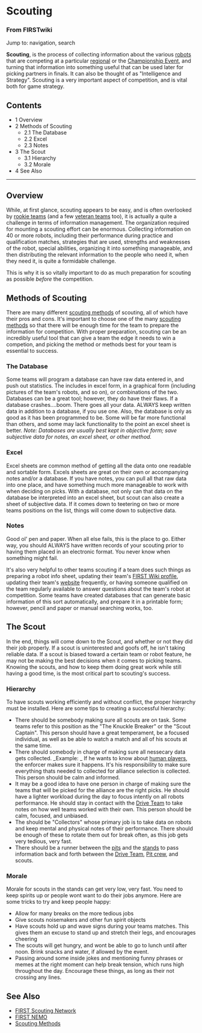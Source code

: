

# Scouting

### From FIRSTwiki

Jump to: navigation, search

**Scouting**, is the process of collecting information about the various [robots](Robot "Robot" ) that are competing at a particular [regional](Regional "Regional" ) or the [Championship Event](Championship_Event "Championship Event" ), and turning that information into something useful that can be used later for picking partners in finals. It can also be thought of as "Intelligence and Strategy". Scouting is a very important aspect of competition, and is vital both for game strategy. 

## Contents

  * 1 Overview
  * 2 Methods of Scouting
    * 2.1 The Database
    * 2.2 Excel
    * 2.3 Notes
  * 3 The Scout
    * 3.1 Hierarchy
    * 3.2 Morale
  * 4 See Also  
---  
  

## Overview

While, at first glance, scouting appears to be easy, and is often overlooked
by [rookie teams](Rookie_teams "Rookie teams" ) (and a few [veteran
teams](Veteran_teams "Veteran teams" ) too), it is actually a quite
a challenge in terms of information management. The organization required for
mounting a scouting effort can be enormous. Collecting information on 40 or
more robots, including their performance during practice and qualification
matches, strategies that are used, strengths and weaknesses of the robot,
special abilities, organizing it into something manageable, and then
distributing the relevant information to the people who need it, when they
need it, is quite a formidable challenge.

This is why it is so vitally important to do as much preparation for scouting
as possible _before_ the competition.


## Methods of Scouting

There are many different [scouting methods](Scouting_methods
"Scouting methods" ) of scouting, all of which have their pros and cons. It's
important to choose one of the many [scouting
methods](Scouting_methods "Scouting methods" ) so that there will
be enough time for the team to prepare the information for competition. With
proper preparation, scouting can be an incredibly useful tool that can give a
team the edge it needs to win a competion, and picking the method or methods
best for your team is essential to success.


### The Database

Some teams will program a database can have raw data entered in, and push out
statistics. The includes in excel form, in a graphical form (including
pictures of the team's robots, and so on), or combinations of the two.
Databases can be a great tool; however, they do have their flaws. If a
database crashes....boom. There goes all your data. ALWAYS keep written data
in addition to a database, if you use one. Also, the database is only as good
as it has been programmed to be. Some will be far more functional than others,
and some may lack functionality to the point an excel sheet is better. _Note:
Databases are usually best kept in objective form; save subjective data for
notes, an excel sheet, or other method._


### Excel

Excel sheets are common method of getting all the data onto one readable and
sortable form. Excels sheets are great on their own or accompanying notes
and/or a database. If you have notes, you can pull all that raw data into one
place, and have something much more manageable to work with when deciding on
picks. With a database, not only can that data on the database be interpreted
into an excel sheet, but scout can also create a sheet of subjective data. If
it comes down to teetering on two or more teams positions on the list, things
will come down to subjective data.


### Notes

Good ol' pen and paper. When all else fails, this is the place to go. Either
way, you should ALWAYS have written records of your scouting prior to having
them placed in an electronic format. You never know when something might fail.

It's also very helpful to other teams scouting if a team does such things as
preparing a robot info sheet, updating their team's [FIRST Wiki
profile](Index_of_teams "Index of teams" ), updating their team's
[website](Website "Website" ) frequently, or having someone
qualified on the team regularly available to answer questions about the team's
robot at competition. Some teams have created databases that can generate
basic information of this sort automatically, and prepare it in a printable
form; however, pencil and paper or manual searching works, too.


## The Scout

In the end, things will come down to the Scout, and whether or not they did
their job properly. If a scout is uninterested and goofs off, he isn't taking
reliable data. If a scout is biased toward a certain team or robot feature, he
may not be making the best decisions when it comes to picking teams. Knowing
the scouts, and how to keep them doing great work while still having a good
time, is the most critical part to scouting's success.


###  Hierarchy

To have scouts working efficiently and without conflict, the proper hierarchy
must be installed. Here are some tips to creating a successful hierarchy:

  * There should be somebody making sure all scouts are on task. Some teams refer to this position as the "The Knuckle Breaker" or the "Scout Captain". This person should have a great temperament, be a focused individual, as well as be able to watch a match and all of his scouts at the same time. 
  * There should somebody in charge of making sure all nessecary data gets collected. _Example: _ If he wants to know about [human players](/index.php?title=Human_players&action=edit "Human players" ), the enforcer makes sure it happens. It's his responsibility to make sure everything thats needed to collected for alliance selection is collected. This person should be calm and informed. 
  * It may be a good idea to have one person in charge of making sure the teams that will be picked for the alliance are the right picks. He should have a lighter workload during the day to focus intently on all robots performance. He should stay in contact with the [Drive Team](Drive_Team "Drive Team" ) to take notes on how well teams worked with their own. This person should be calm, focused, and unbiased. 
  * The should be "Collectors" whose primary job is to take data on robots and keep mental and physical notes of their performance. There should be enough of these to rotate them out for break often, as this job gets very tedious, very fast. 
  * There should be a runner between the [pits](/index.php?title=Pits&action=edit "Pits" ) and the [stands](/index.php?title=Stands&action=edit "Stands" ) to pass information back and forth between the [Drive Team](Drive_Team "Drive Team" ), [Pit crew](/index.php?title=Pit_crew&action=edit "Pit crew" ), and scouts. 


###  Morale

Morale for scouts in the stands can get very low, very fast. You need to keep
spirits up or people wont want to do their jobs anymore. Here are some tricks
to try and keep people happy:

  * Allow for many breaks on the more tedious jobs 
  * Give scouts noisemakers and other fun spirit objects 
  * Have scouts hold up and wave signs during your teams matches. This gives them an excuse to stand up and stretch their legs, and encourages cheering 
  * The scouts will get hungry, and wont be able to go to lunch until after noon. Brink snacks and water, if allowed by the event. 
  * Passing around some inside jokes and mentioning funny phrases or memes at the right moment can help break tension, which runs high throughout the day. Encourage these things, as long as their not crossing any lines. 

  

  


## See Also

  * [FIRST Scouting Network](/index.php?title=FIRST_Scouting_Network&action=edit "FIRST Scouting Network" )
  * [FIRST NEMO](NEMO "NEMO" )
  * [Scouting Methods](Scouting_methods "Scouting methods" )

